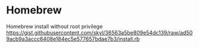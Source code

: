 # Homebrew
Homebrew install without root privilege
https://gist.githubusercontent.com/skyl/36563a5be809e54dc139/raw/ad509acb9a3accc6408e184ec5e577657bdae7b3/install.rb

